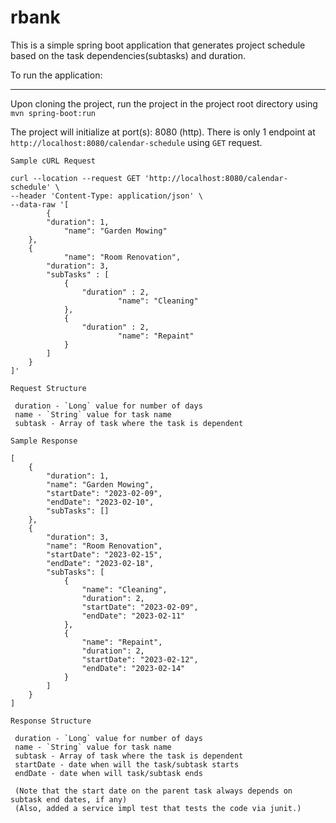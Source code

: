 # rbank

This is a simple spring boot application that generates project schedule based on the task dependencies(subtasks) and duration.


To run the application:
***
Upon cloning the project, run the project in the project root directory using `mvn spring-boot:run`

The project will initialize at port(s): 8080 (http). There is only 1 endpoint at `http://localhost:8080/calendar-schedule` using `GET` request.

`Sample cURL Request`
```
curl --location --request GET 'http://localhost:8080/calendar-schedule' \
--header 'Content-Type: application/json' \
--data-raw '[
    	{
		"duration": 1,
        	"name": "Garden Mowing"
	},
	{
        	"name": "Room Renovation",
		"duration": 3,
		"subTasks" : [
			{
				"duration" : 2,
                		"name": "Cleaning"
			},
			{
				"duration" : 2,
                		"name": "Repaint"
			}
		]
	}
]'
```

`Request Structure`
```
 duration - `Long` value for number of days
 name - `String` value for task name
 subtask - Array of task where the task is dependent
```

`Sample Response`

```
[
    {
        "duration": 1,
        "name": "Garden Mowing",
        "startDate": "2023-02-09",
        "endDate": "2023-02-10",
        "subTasks": []
    },
    {
        "duration": 3,
        "name": "Room Renovation",
        "startDate": "2023-02-15",
        "endDate": "2023-02-18",
        "subTasks": [
            {
                "name": "Cleaning",
                "duration": 2,
                "startDate": "2023-02-09",
                "endDate": "2023-02-11"
            },
            {
                "name": "Repaint",
                "duration": 2,
                "startDate": "2023-02-12",
                "endDate": "2023-02-14"
            }
        ]
    }
]
```


`Response Structure`
```
 duration - `Long` value for number of days
 name - `String` value for task name
 subtask - Array of task where the task is dependent
 startDate - date when will the task/subtask starts
 endDate - date when will task/subtask ends

 (Note that the start date on the parent task always depends on subtask end dates, if any)
 (Also, added a service impl test that tests the code via junit.)
```
